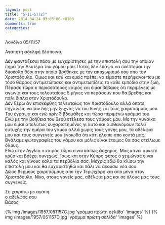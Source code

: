 ```yaml
---
layout: post
title: "5-11-57(2)"
date: 2014-04-24 03:05:06 +0100
comments: true
categories: 
---
```



Λονδίνο 05/11/57

Αγαπητή αδελφή Δέσποινα,

Δέν φαντάζεσαι πόσο με ευχαρίστησες με την επιστολή σου την οποίαν πήρα την Δευτέρα του γάμου μου. Ποτές δέν έπαψα να σκέπτομαι την δύσκολο θέσι στην οποία βρέθηκες με τον αποχωρισμό σου απο τον Χριστόδουλο. Όμως και εσύ και εμείς πρέπει να είμαστε περήφανοι που με τόσο θάρρος αντιμετώπισες και αντιμετωπίζεις το κάθε εμπόδιο στην ζωή. Πέρασε τώρα ο περισσότερος καιρός και έιμαι βέβαιος ότι περιμένεις με αγωνία και τους τελευταίους 5 μήνες να περάσουν που θα βρεθής και πάλι δίπλα στον Χριστόδουλο.<br/> 
Δέν ξέρω άν επισκέφθης τελευταίως τον Χριστόδουλο αλλά όποτε πηγαίνεις να τον δής μήν ξεχνάς να του δίνης και τους χαιρετισμούς μου. Του έγραψα και εγώ πρίν 3 βδομάδες και τώρα περιμένω γράμμα του.<br/> 
Εγώ με την βοήθεια του θεού ετέλεσα τους γάμους μου. Με την γυναίκα μου είμαι απολύτως ευχαριστημένος γι ́αυτό και αισθανόμουν πολύ ευτυχής την ημέρα του γάμου αλλά χωρίς τους γονής μου, τα αδέλφια μου και τους συγγενείς μου ένοιωθα ότι κάτι έλειπε απο κοντά μας. Βγάλαμε φωτογραφίες του γάμου και μόλις είναι έτοιμες θα σας στείλωμε όλους.<br/> 
Εδώ στην Αγγλία ο καιρός τώρα είναι κάπως άσχημος. Μας κάνει αρκετό κρύο και βρέχει συνεχώς. Ίσως και στην Κύπρο φέτος ο χειμώνας είναι καλός και γίνους καλά τα περβόλια σας. Μέχρις εδώ θα κλίσω την επιστολή μου και θα ευχαριστηθώ και πάλι να ακούσω νέα σου.<br/> 
Δώσε θερμούς χαιρετισμους απο την Τερψιχόρη και απο μένα στον Χριστόδουλο, Νίκο, στους γονείς μας, αδέλφια μας και σε όλους μας τους συγγενείς.

Σε χαιρετώ με αγάπη<br/>
ο αδελφός σου<br/>
Βάσος

{% img /images/1957/051157C.jpg 'γράμμα πρώτη σελίδα' 'images' %}
{% img /images/1957/051157D.jpg 'γράμμα πρώτη σελίδα' 'images' %}
